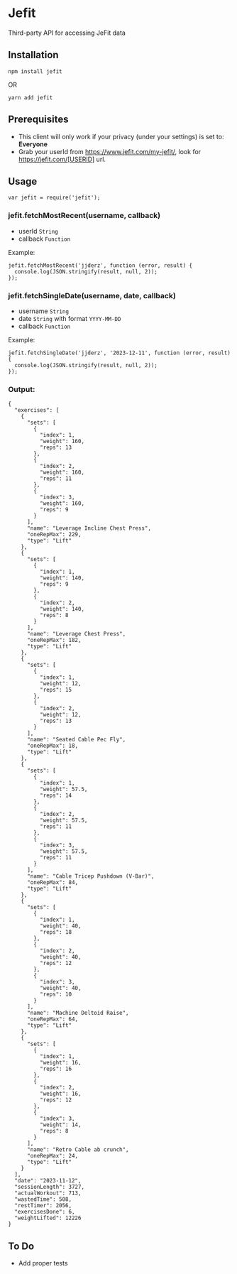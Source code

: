 # Jefit

Third-party API for accessing JeFit data

## Installation

`npm install jefit`

OR

`yarn add jefit`

## Prerequisites

* This client will only work if your privacy (under your settings) is set to: <b>Everyone</b>
* Grab your userId from https://www.jefit.com/my-jefit/, look for https://jefit.com/[USERID] url.

## Usage

`var jefit = require('jefit');`

### jefit.fetchMostRecent(username, callback)

* userId `String`
* callback `Function`

Example:

```
jefit.fetchMostRecent('jjderz', function (error, result) {
  console.log(JSON.stringify(result, null, 2));
});
```

### jefit.fetchSingleDate(username, date, callback)

* username `String`
* date `String` with format `YYYY-MM-DD`
* callback `Function`

Example:

```
jefit.fetchSingleDate('jjderz', '2023-12-11', function (error, result) {
  console.log(JSON.stringify(result, null, 2));
});
```

### Output:

```
{
  "exercises": [
    {
      "sets": [
        {
          "index": 1,
          "weight": 160,
          "reps": 13
        },
        {
          "index": 2,
          "weight": 160,
          "reps": 11
        },
        {
          "index": 3,
          "weight": 160,
          "reps": 9
        }
      ],
      "name": "Leverage Incline Chest Press",
      "oneRepMax": 229,
      "type": "Lift"
    },
    {
      "sets": [
        {
          "index": 1,
          "weight": 140,
          "reps": 9
        },
        {
          "index": 2,
          "weight": 140,
          "reps": 8
        }
      ],
      "name": "Leverage Chest Press",
      "oneRepMax": 182,
      "type": "Lift"
    },
    {
      "sets": [
        {
          "index": 1,
          "weight": 12,
          "reps": 15
        },
        {
          "index": 2,
          "weight": 12,
          "reps": 13
        }
      ],
      "name": "Seated Cable Pec Fly",
      "oneRepMax": 18,
      "type": "Lift"
    },
    {
      "sets": [
        {
          "index": 1,
          "weight": 57.5,
          "reps": 14
        },
        {
          "index": 2,
          "weight": 57.5,
          "reps": 11
        },
        {
          "index": 3,
          "weight": 57.5,
          "reps": 11
        }
      ],
      "name": "Cable Tricep Pushdown (V-Bar)",
      "oneRepMax": 84,
      "type": "Lift"
    },
    {
      "sets": [
        {
          "index": 1,
          "weight": 40,
          "reps": 18
        },
        {
          "index": 2,
          "weight": 40,
          "reps": 12
        },
        {
          "index": 3,
          "weight": 40,
          "reps": 10
        }
      ],
      "name": "Machine Deltoid Raise",
      "oneRepMax": 64,
      "type": "Lift"
    },
    {
      "sets": [
        {
          "index": 1,
          "weight": 16,
          "reps": 16
        },
        {
          "index": 2,
          "weight": 16,
          "reps": 12
        },
        {
          "index": 3,
          "weight": 14,
          "reps": 8
        }
      ],
      "name": "Retro Cable ab crunch",
      "oneRepMax": 24,
      "type": "Lift"
    }
  ],
  "date": "2023-11-12",
  "sessionLength": 3727,
  "actualWorkout": 713,
  "wastedTime": 508,
  "restTimer": 2056,
  "exercisesDone": 6,
  "weightLifted": 12226
}
```

## To Do

- Add proper tests
